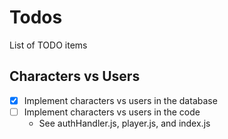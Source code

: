 # Todos

List of TODO items

## Characters vs Users
- [x] Implement characters vs users in the database
- [ ] Implement characters vs users in the code
    - See authHandler.js, player.js, and index.js


